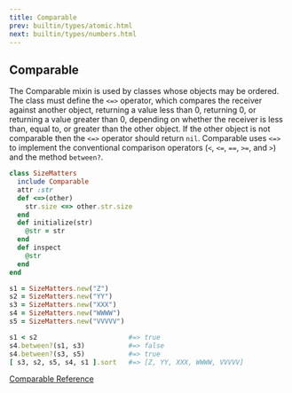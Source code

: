 ```yaml
---
title: Comparable
prev: builtin/types/atomic.html
next: builtin/types/numbers.html
---
```


## Comparable[](#comparable)

The Comparable mixin is used by classes whose objects may be ordered.
The class must define the `<=>` operator, which compares the receiver
against another object, returning a value less than 0, returning 0, or
returning a value greater than 0, depending on whether the receiver is
less than, equal to, or greater than the other object. If the other
object is not comparable then the `<=>` operator should return `nil`.
Comparable uses `<=>` to implement the conventional comparison operators
(`<`, `<=`, `==`, `>=`, and `>`) and the method `between?`.


```ruby
class SizeMatters
  include Comparable
  attr :str
  def <=>(other)
    str.size <=> other.str.size
  end
  def initialize(str)
    @str = str
  end
  def inspect
    @str
  end
end

s1 = SizeMatters.new("Z")
s2 = SizeMatters.new("YY")
s3 = SizeMatters.new("XXX")
s4 = SizeMatters.new("WWWW")
s5 = SizeMatters.new("VVVVV")

s1 < s2                       #=> true
s4.between?(s1, s3)           #=> false
s4.between?(s3, s5)           #=> true
[ s3, s2, s5, s4, s1 ].sort   #=> [Z, YY, XXX, WWWW, VVVVV]
```

<a href='https://ruby-doc.org/core-2.7.0/Comparable.html'
class='ruby-doc remote' target='_blank'>Comparable Reference</a>

